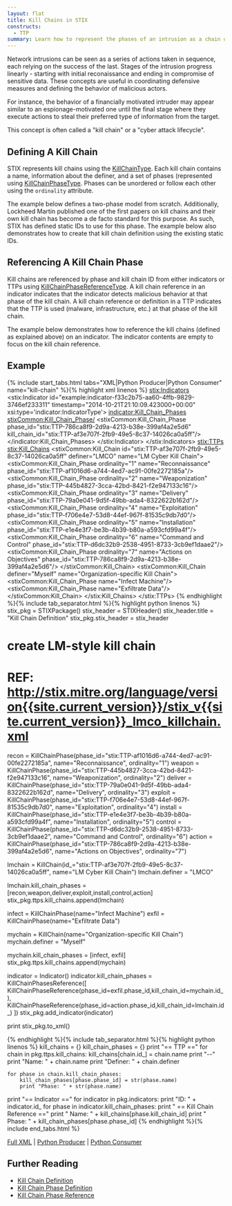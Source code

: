 ```yaml
---
layout: flat
title: Kill Chains in STIX
constructs:
  - TTP
summary: Learn how to represent the phases of an intrusion as a chain of actions.
---
```


Network intrusions can be seen as a series of actions taken in sequence, each relying on the success of the last. Stages of the intrusion progress linearly - starting with initial reconaissance and ending in compromise of sensitive data.
These concepts are useful in coordinating defensive measures and defining the behavior of malicious actors.

For instance, the behavior of a financially motivated intruder may appear similar to an espionage-motivated one until the final stage where they execute actions to steal their preferred type of information from the target.

This concept is often called a "kill chain" or a "cyber attack lifecycle".

## Defining A Kill Chain

STIX represents kill chains using the [KillChainType](data-model/{{site.current_version}}/stixCommon/KillChainType). Each kill chain contains a name, information about the definer, and a set of phases (represented using [KillChainPhaseType](data-model/{{site.current_version}}/stixCommon/KillChainPhaseType). Phases can be unordered or follow each other using the `ordinality` attribute.

The example below defines a two-phase model from scratch. Additionally, Lockheed Martin published one of the first papers on kill chains and their own kill chain has become a de facto standard for this purpose. As such, STIX has defined static IDs to use for this phase. The example below also demonstrates how to create that kill chain definition using the existing static IDs.

## Referencing A Kill Chain Phase

Kill chains are referenced by phase and kill chain ID from either indicators or TTPs using [KillChainPhaseReferenceType](/data-model/{{site.current_version}}/stixCommon/KillChainPhaseReferenceType). A kill chain reference in an indicator indicates that the indicator detects malicious behavior at that phase of the kill chain. A kill chain reference or definition in a TTP indicates that the TTP is used (malware, infrastructure, etc.) at that phase of the kill chain.

The example below demonstrates how to reference the kill chains (defined as explained above) on an indicator. The indicator contents are empty to focus on the kill chain reference.

## Example

{% include start_tabs.html tabs="XML|Python Producer|Python Consumer" name="kill-chain" %}{% highlight xml linenos %}
<stix:Indicators>
    <stix:Indicator id="example:indicator-f33c2b75-aa60-4ffb-9829-3746ef233311" timestamp="2014-10-21T21:10:09.423000+00:00" xsi:type='indicator:IndicatorType'>
        <indicator:Kill_Chain_Phases>
            <stixCommon:Kill_Chain_Phase/>
            <stixCommon:Kill_Chain_Phase phase_id="stix:TTP-786ca8f9-2d9a-4213-b38e-399af4a2e5d6" kill_chain_id="stix:TTP-af3e707f-2fb9-49e5-8c37-14026ca0a5ff"/>
        </indicator:Kill_Chain_Phases>
    </stix:Indicator>
</stix:Indicators>
<stix:TTPs>
    <stix:Kill_Chains>
        <stixCommon:Kill_Chain id="stix:TTP-af3e707f-2fb9-49e5-8c37-14026ca0a5ff" definer="LMCO" name="LM Cyber Kill Chain">
            <stixCommon:Kill_Chain_Phase ordinality="1" name="Reconnaissance" phase_id="stix:TTP-af1016d6-a744-4ed7-ac91-00fe2272185a"/>
            <stixCommon:Kill_Chain_Phase ordinality="2" name="Weaponization" phase_id="stix:TTP-445b4827-3cca-42bd-8421-f2e947133c16"/>
            <stixCommon:Kill_Chain_Phase ordinality="3" name="Delivery" phase_id="stix:TTP-79a0e041-9d5f-49bb-ada4-8322622b162d"/>
            <stixCommon:Kill_Chain_Phase ordinality="4" name="Exploitation" phase_id="stix:TTP-f706e4e7-53d8-44ef-967f-81535c9db7d0"/>
            <stixCommon:Kill_Chain_Phase ordinality="5" name="Installation" phase_id="stix:TTP-e1e4e3f7-be3b-4b39-b80a-a593cfd99a4f"/>
            <stixCommon:Kill_Chain_Phase ordinality="6" name="Command and Control" phase_id="stix:TTP-d6dc32b9-2538-4951-8733-3cb9ef1daae2"/>
            <stixCommon:Kill_Chain_Phase ordinality="7" name="Actions on Objectives" phase_id="stix:TTP-786ca8f9-2d9a-4213-b38e-399af4a2e5d6"/>
        </stixCommon:Kill_Chain>
        <stixCommon:Kill_Chain definer="Myself" name="Organization-specific Kill Chain">
            <stixCommon:Kill_Chain_Phase name="Infect Machine"/>
            <stixCommon:Kill_Chain_Phase name="Exfiltrate Data"/>
        </stixCommon:Kill_Chain>
    </stix:Kill_Chains>
</stix:TTPs>
{% endhighlight %}{% include tab_separator.html %}{% highlight python linenos %}
stix_pkg = STIXPackage()
stix_header = STIXHeader()
stix_header.title = "Kill Chain Definition"
stix_pkg.stix_header = stix_header


# create LM-style kill chain
# REF: http://stix.mitre.org/language/version{{site.current_version}}/stix_v{{site.current_version}}_lmco_killchain.xml

recon = KillChainPhase(phase_id="stix:TTP-af1016d6-a744-4ed7-ac91-00fe2272185a", name="Reconnaissance", ordinality="1")
weapon = KillChainPhase(phase_id="stix:TTP-445b4827-3cca-42bd-8421-f2e947133c16", name="Weaponization", ordinality="2")
deliver = KillChainPhase(phase_id="stix:TTP-79a0e041-9d5f-49bb-ada4-8322622b162d", name="Delivery", ordinality="3")
exploit = KillChainPhase(phase_id="stix:TTP-f706e4e7-53d8-44ef-967f-81535c9db7d0", name="Exploitation", ordinality="4")
install = KillChainPhase(phase_id="stix:TTP-e1e4e3f7-be3b-4b39-b80a-a593cfd99a4f", name="Installation", ordinality="5")
control = KillChainPhase(phase_id="stix:TTP-d6dc32b9-2538-4951-8733-3cb9ef1daae2", name="Command and Control", ordinality="6")
action = KillChainPhase(phase_id="stix:TTP-786ca8f9-2d9a-4213-b38e-399af4a2e5d6", name="Actions on Objectives", ordinality="7")

lmchain = KillChain(id_="stix:TTP-af3e707f-2fb9-49e5-8c37-14026ca0a5ff", name="LM Cyber Kill Chain")
lmchain.definer = "LMCO"

lmchain.kill_chain_phases = [recon,weapon,deliver,exploit,install,control,action]
stix_pkg.ttps.kill_chains.append(lmchain)

infect = KillChainPhase(name="Infect Machine")
exfil = KillChainPhase(name="Exfiltrate Data")

mychain = KillChain(name="Organization-specific Kill Chain")
mychain.definer = "Myself"

mychain.kill_chain_phases = [infect, exfil]
stix_pkg.ttps.kill_chains.append(mychain)

indicator = Indicator()
indicator.kill_chain_phases = KillChainPhasesReference([
    KillChainPhaseReference(phase_id=exfil.phase_id,kill_chain_id=mychain.id_),
    KillChainPhaseReference(phase_id=action.phase_id,kill_chain_id=lmchain.id_)
])
stix_pkg.add_indicator(indicator)

print stix_pkg.to_xml()

{% endhighlight %}{% include tab_separator.html %}{% highlight python linenos %}
kill_chains = {}
kill_chain_phases = {}
print "== TTP =="
for chain in pkg.ttps.kill_chains:
    kill_chains[chain.id_] = chain.name
    print "--"
    print "Name: " + chain.name
    print "Definer: " + chain.definer

    for phase in chain.kill_chain_phases:
        kill_chain_phases[phase.phase_id] = str(phase.name)
        print "Phase: " + str(phase.name)

print "== Indicator =="
for indicator in pkg.indicators:
    print "ID: " + indicator.id_
    for phase in indicator.kill_chain_phases:
        print "  == Kill Chain Reference =="
        print "  Name: " + kill_chains[phase.kill_chain_id]
        print "  Phase: " + kill_chain_phases[phase.phase_id]
{% endhighlight %}{% include end_tabs.html %}

[Full XML](kill-chain.xml) | [Python Producer](kill-chain_producer.py) | [Python Consumer](kill-chain_consumer.py)

## Further Reading

* [Kill Chain Definition](/data-model/{{site.current_version}}/stixCommon/KillChainType/)
* [Kill Chain Phase Definition](/data-model/{{site.current_version}}/stixCommon/KillChainPhaseType/)
* [Kill Chain Phase Reference](/data-model/{{site.current_version}}/stixCommon/KillChainPhaseReferenceType)
